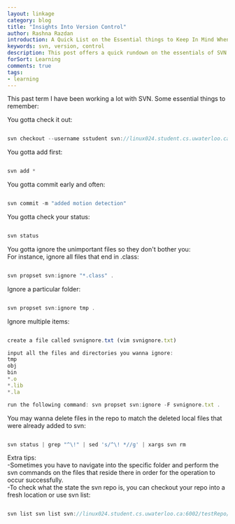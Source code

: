 ```yaml
---
layout: linkage
category: blog
title: "Insights Into Version Control"
author: Rashna Razdan
introduction: A Quick List on the Essential things to Keep In Mind When Working With SVN.
keywords: svn, version, control
description: This post offers a quick rundown on the essentials of SVN
forSort: Learning
comments: true
tags:
- learning
---
```


<p>This past term I have been working a lot with SVN. Some essential things to remember:</p>

You gotta check it out:

```javascript

svn checkout --username sstudent svn://linux024.student.cs.uwaterloo.ca:6002/RepoName/sstudent .

```

You gotta add first:	

```javascript

svn add *

```


You gotta commit early and often:

```javascript

svn commit -m "added motion detection"

```

You gotta check your status:

```javascript

svn status

```

You gotta ignore the unimportant files so they don't bother you:<br/>
For instance, ignore all files that end in .class:

```javascript

svn propset svn:ignore "*.class" .

```

Ignore a particular folder:

```javascript

svn propset svn:ignore tmp .

```

Ignore  multiple items:

```javascript

create a file called svnignore.txt (vim svnignore.txt)

input all the files and directories you wanna ignore:  
tmp
obj
bin
*.o
*.lib
*.la

run the following command: svn propset svn:ignore -F svnignore.txt .
```

You may wanna delete files in the repo to match the deleted local files that were already added to svn:

```javascript

svn status | grep "^\!" | sed 's/^\! *//g' | xargs svn rm

```

Extra tips:<br/>
-Sometimes you have to navigate into the specific folder and perform the svn commands on the files that reside there in order for the operation to occur successfully. <br/>
-To check what the state the svn repo is, you can checkout your repo into a fresh location or use svn list:

```javascript

svn list svn list svn://linux024.student.cs.uwaterloo.ca:6002/testRepo/studentId

```






